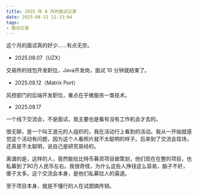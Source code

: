 ```yaml
---
title: 2025 年 8 月的面试记录
date: 2025-08-31 11:13:04
tags: 
- 面试记录
---
```


这个月的面试真的好少……有点无奈。

- 2025.08.07（UZX）

交易所的钱包开发职位，Java开发岗，面试 10 分钟就结束了。

- 2025.08.12（Matrix Port）

风控部门的后端开发职位，重点在乎微服务一类技术。

<!--

- 2025.08.14

这家公司希望我以兼职（代码外包）的形式参与到项目开发中，我目前答应了。目前我需要开发的是钱包后端类型的服务，让 APP 端能查余额、查交易什么的。做这个事情就不是为了钱，只是顺手做点事情而已。

-->


- 2025.08.17

一个线下交流会，不是面试，我主要也是看有没有工作机会才去的。

很无聊，是一个叫王道元的人组织的，我在活动行上看到的活动。我从一开始就感觉这个活动有问题，因为这个人看照片就不太聪明的样子。后来到了交流会现场，还真是不太聪明，说自己是研究易经的。

离谱的是，这样的人，竟然能给比特币募资项目做策划，他们现在在整的项目，也私募到了90万人民币左右。我很奇怪，为什么这些人挣钱这么容易，脑子不好，傻子太多。这个交流会本身，是他们私募拉人的渠道。

至于项目本身，就是不懂行的人在试图搞传销。

